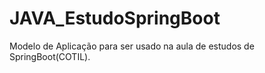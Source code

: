 # JAVA_EstudoSpringBoot
Modelo de Aplicação para ser usado na aula de estudos de SpringBoot(COTIL).
